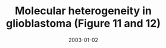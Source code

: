---
title: Molecular heterogeneity in glioblastoma (Figure 11 and 12)
image: https://www.cycif.org/assets/img/lin-elife-2018/figure11.jpg
date: '2003-01-02'
minerva_link: https://www.cycif.org/data/lin-elife-2018/osd-figure11.html
info_link: /atlas-datasets/lin-elife-2018/
show_page_link: false
tags:
    - cycif
    - GBM
    - narrated
---